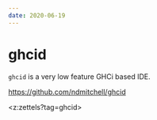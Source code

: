 ```yaml
---
date: 2020-06-19
---
```


# ghcid

`ghcid` is a very low feature GHCi based IDE.

<https://github.com/ndmitchell/ghcid>

<z:zettels?tag=ghcid>
